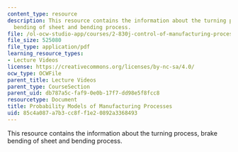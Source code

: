 ```yaml
---
content_type: resource
description: This resource contains the information about the turning process, brake
  bending of sheet and bending process.
file: /ol-ocw-studio-app/courses/2-830j-control-of-manufacturing-processes-sma-6303-spring-2008/85c4a087a7b3cc8ff1e20892a3368493_lecture4.pdf
file_size: 525080
file_type: application/pdf
learning_resource_types:
- Lecture Videos
license: https://creativecommons.org/licenses/by-nc-sa/4.0/
ocw_type: OCWFile
parent_title: Lecture Videos
parent_type: CourseSection
parent_uid: db787a5c-faf9-0e0b-17f7-dd98e5f8fcc8
resourcetype: Document
title: Probability Models of Manufacturing Processes
uid: 85c4a087-a7b3-cc8f-f1e2-0892a3368493
---
```

This resource contains the information about the turning process, brake bending of sheet and bending process.